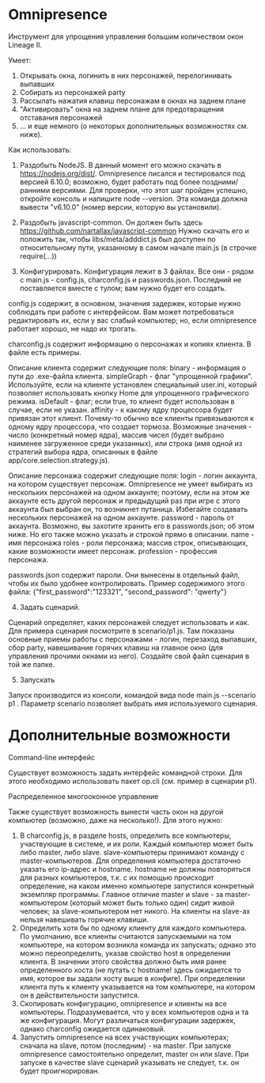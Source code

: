 # Omnipresence

Инструмент для упрощения управления большим количеством окон Lineage II.

Умеет:
1. Открывать окна, логинить в них персонажей, перелогинивать выпавших
2. Собирать из персонажей party
3. Рассылать нажатия клавиш персонажам в окнах на заднем плане
4. "Активировать" окна на заднем плане для предотвращения отставания персонажей
5. ... и еще немного (о некоторых дополнительных возможностях см. ниже).

Как использовать:

1. Раздобыть NodeJS.
В данный момент его можно скачать в https://nodejs.org/dist/.
Omnipresence писался и тестировался под версией 6.10.0; возможно, будет работать под более поздними/ранними версиями.
Для проверки, что этот шаг пройден успешно, откройте консоль и напишите node --version. Эта команда должна вывести "v6.10.0" (номер версии, которую вы установили).

2. Раздобыть javascript-common.
Он должен быть здесь https://github.com/nartallax/javascript-common
Нужно скачать его и положить так, чтобы libs/meta/adddict.js был доступен по относительному пути, указанному в самом начале main.js (в строчке require(...))

3. Конфигурировать.
Конфигурация лежит в 3 файлах. Все они - рядом с main.js - config.js, charconfig.js и passwords.json. Последний не поставляется вместе с тулом; вам нужно будет его создать.

config.js содержит, в основном, значения задержек, которые нужно соблюдать при работе с интерфейсом. Вам может потребоваться редактировать их, если у вас слабый компьютер; но, если omnipresence работает хорошо, не надо их трогать.

charconfig.js содержит информацию о персонажах и копиях клиента. В файле есть примеры.

Описание клиента содержит следующие поля:
binary - информация о пути до .exe-файла клиента.
simpleGraph - флаг "упрощенной графики". Используйте, если на клиенте установлен специальный user.ini, который позволяет использовать кнопку Home для упрощенного графического режима.
isDefault - флаг; если true, то клиент будет использован в случае, если не указан.
affinity - к какому ядру процессора будет привязан этот клиент. Почему-то обычно все клиенты привязываются к одному ядру процессора, что создает тормоза. Возможные значения - число (конкретный номер ядра), массив чисел (будет выбрано наименее загруженное среди указанных), или строка (имя одной из стратегий выбора ядра, описанных в файле app/core.selection.strategy.js).

Описание персонажа содержит следующие поля:
login - логин аккаунта, на котором существует персонаж. Omnipresence не умеет выбирать из нескольких персонажей на одном аккаунте; поэтому, если на этом же аккаунте есть другой персонаж и предыдущий раз при игре с этого аккаунта был выбран он, то возникнет путаница. Избегайте создавать нескольких персонажей на одном аккаунте.
password - пароль от аккаунта. Возможно, вы захотите хранить его в passwords.json; об этом ниже. Но его также можно указать и строкой прямо в описании.
name - имя персонажа
roles - роли персонажа; массив строк, описывающих, какие возможности имеет персонаж.
profession - профессия персонажа.

passwords.json содержит пароли. Они вынесены в отдельный файл, чтобы их было удобнее контролировать. 
Пример содержимого этого файла: {"first_password":"123321", "second_password": "qwerty"}

4. Задать сценарий.

Сценарий определяет, каких персонажей следует использовать и как.
Для примера сценария посмотрите в scenario/p1.js. Там показаны основные приемы работы с персонажами - логин, перезаход выпавших, сбор party, навешивание горячих клавиш на главное окно (для управления прочими окнами из него).
Создайте свой файл сценария в той же папке.

5. Запускать

Запуск производится из консоли, командой вида node main.js --scenario p1 . Параметр scenario позволяет выбрать имя используемого сценария.

# Дополнительные возможности

Command-line интерфейс

Существует возможность задать интерфейс командной строки. Для этого необходимо использовать пакет op.cli (см. пример в сценарии p1).


Распределенное многооконное управление

Также существует возможность вынести часть окон на другой компьютер (возможно, даже на несколько!).
Для этого нужно:
1. В charconfig.js, в разделе hosts, определить все компьютеры, участвующие в системе, и их роли.
Каждый компьютер может быть либо master, либо slave. slave-компьютеры принимают команду с master-компьютеров. Для определения компьютера достаточно указать его ip-адрес и hostname. hostname не должны повторяться для разных компьютеров, т.к. с их помощью происходит определение, на каком именно компьютере запустился конкретный экземпляр программы.
Главное отличие master и slave - за master-компьютером (который может быть только один) сидит живой человек; за slave-компьютером нет никого. На клиенты на slave-ах нельзя навешивать горячие клавиши.
2. Определить хотя бы по одному клиенту для каждого компьютера.
По умолчанию, все клиенты считаются запускаемыми на том компьютере, на котором возникла команда их запускать; однако это можно переопределить, указав свойство host в определении клиента. В значении этого свойства должно быть имя ранее определенного хоста (не путать с hostname! здесь ожидается то имя, которое вы задали хосту выше в конфиге).
При определении клиента путь к клиенту указывается на том компьютере, на котором он в действительности запустится.
3. Скопировать конфигурацию, omnipresence и клиенты на все компьютеры.
Подразумевается, что у всех компьютеров одна и та же конфигурация. Могут различаться конфигурации задержек, однако charconfig ожидается одинаковый.
4. Запустить omnipresence на всех участвующих компьютерах; сначала на slave, потом (последним) - на master.
При запуске omnipresence самостоятельно определит, master он или slave. При запуске в качестве slave сценарий указывать не следует, т.к. он будет проигнорирован.